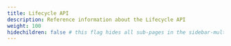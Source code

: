 ```yaml
---
title: Lifecycle API
description: Reference information about the Lifecycle API
weight: 100
hidechildren: false # this flag hides all sub-pages in the sidebar-multicard.html
---
```

